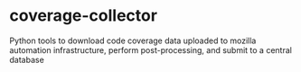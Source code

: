 # coverage-collector
Python tools to download code coverage data uploaded to mozilla automation infrastructure, perform post-processing, and submit to a central database
